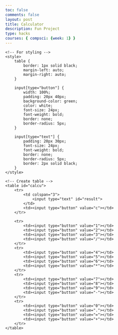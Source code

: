 ```yaml
---
toc: false
comments: false
layout: post
title: Calculator
description: Fun Project 
type: hacks
courses: { compsci: {week: 1} }
---
```


<html>
  
<head>
    <title>HTML Calculator</title>
  
    <!-- For styling -->
    <style>
        table {
            border: 1px solid black;
            margin-left: auto;
            margin-right: auto;
        }
          
        input[type="button"] {
            width: 100%;
            padding: 20px 40px;
            background-color: green;
            color: white;
            font-size: 24px;
            font-weight: bold;
            border: none;
            border-radius: 5px;
        }
          
        input[type="text"] {
            padding: 20px 30px;
            font-size: 24px;
            font-weight: bold;
            border: none;
            border-radius: 5px;
            border: 2px solid black;
        }
    </style>
</head>
  
<body>
  
    <!-- Create table -->
    <table id="calcu">
        <tr>
            <td colspan="3">
                <input type="text" id="result">
            </td>
            <td><input type="button" value="c"></td>
        </tr>
  
        <tr>
            <td><input type="button" value="1"></td>
            <td><input type="button" value="2"></td>
            <td><input type="button" value="3"></td>
            <td><input type="button" value="/"></td>
        </tr>
        <tr>
            <td><input type="button" value="4"></td>
            <td><input type="button" value="5"></td>
            <td><input type="button" value="6"></td>
            <td><input type="button" value="*"></td>
        </tr>
        <tr>
            <td><input type="button" value="7"></td>
            <td><input type="button" value="8"></td>
            <td><input type="button" value="9"></td>
            <td><input type="button" value="-"></td>
        </tr>
        <tr>
            <td><input type="button" value="0"></td>
            <td><input type="button" value="."></td>
            <td><input type="button" value="="></td>
            <td><input type="button" value="+"></td>
        </tr>
    </table>
</body>
  
</html> 